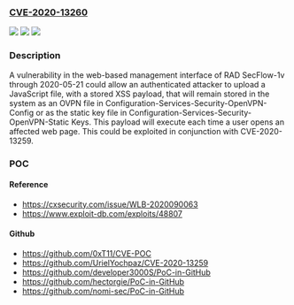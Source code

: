 ### [CVE-2020-13260](https://cve.mitre.org/cgi-bin/cvename.cgi?name=CVE-2020-13260)
![](https://img.shields.io/static/v1?label=Product&message=n%2Fa&color=blue)
![](https://img.shields.io/static/v1?label=Version&message=n%2Fa&color=blue)
![](https://img.shields.io/static/v1?label=Vulnerability&message=n%2Fa&color=brighgreen)

### Description

A vulnerability in the web-based management interface of RAD SecFlow-1v through 2020-05-21 could allow an authenticated attacker to upload a JavaScript file, with a stored XSS payload, that will remain stored in the system as an OVPN file in Configuration-Services-Security-OpenVPN-Config or as the static key file in Configuration-Services-Security-OpenVPN-Static Keys. This payload will execute each time a user opens an affected web page. This could be exploited in conjunction with CVE-2020-13259.

### POC

#### Reference
- https://cxsecurity.com/issue/WLB-2020090063
- https://www.exploit-db.com/exploits/48807

#### Github
- https://github.com/0xT11/CVE-POC
- https://github.com/UrielYochpaz/CVE-2020-13259
- https://github.com/developer3000S/PoC-in-GitHub
- https://github.com/hectorgie/PoC-in-GitHub
- https://github.com/nomi-sec/PoC-in-GitHub

